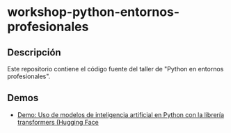 # workshop-python-entornos-profesionales

## Descripción

Este repositorio contiene el código fuente del taller de "Python en entornos profesionales".

## Demos

- [Demo: Uso de modelos de inteligencia artificial en Python con la librería transformers (Hugging Face](https://github.com/VASS-University/workshop-python-entornos-profesionales/blob/sergio-demo/demo_modelos_inteligencia_artificial_con_HuggingFace.ipynb)
